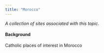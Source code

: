 ```yaml
---
title: "Morocco"
---
```



*A collection of sites associated with this topic.*

#### Background

Catholic places of interest in Morocco


